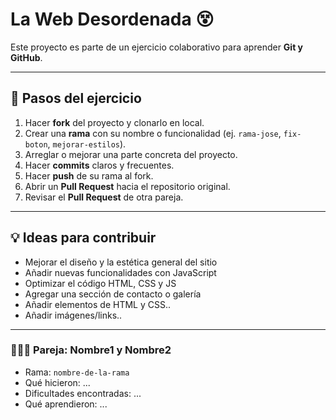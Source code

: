 # La Web Desordenada 😵

Este proyecto es parte de un ejercicio colaborativo para aprender **Git y GitHub**.

---

## 🔧 Pasos del ejercicio

1. Hacer **fork** del proyecto y clonarlo en local.
2. Crear una **rama** con su nombre o funcionalidad (ej. `rama-jose`, `fix-boton`, `mejorar-estilos`).
3. Arreglar o mejorar una parte concreta del proyecto.
4. Hacer **commits** claros y frecuentes.
5. Hacer **push** de su rama al fork.
6. Abrir un **Pull Request** hacia el repositorio original.
7. Revisar el **Pull Request** de otra pareja.

---

## 💡 Ideas para contribuir

- Mejorar el diseño y la estética general del sitio
- Añadir nuevas funcionalidades con JavaScript
- Optimizar el código HTML, CSS y JS
- Agregar una sección de contacto o galería
- Añadir elementos de HTML y CSS..
- Añadir imágenes/links..
---


### 🧑‍🤝‍🧑 Pareja: Nombre1 y Nombre2

- Rama: `nombre-de-la-rama`
- Qué hicieron: ...
- Dificultades encontradas: ...
- Qué aprendieron: ...
